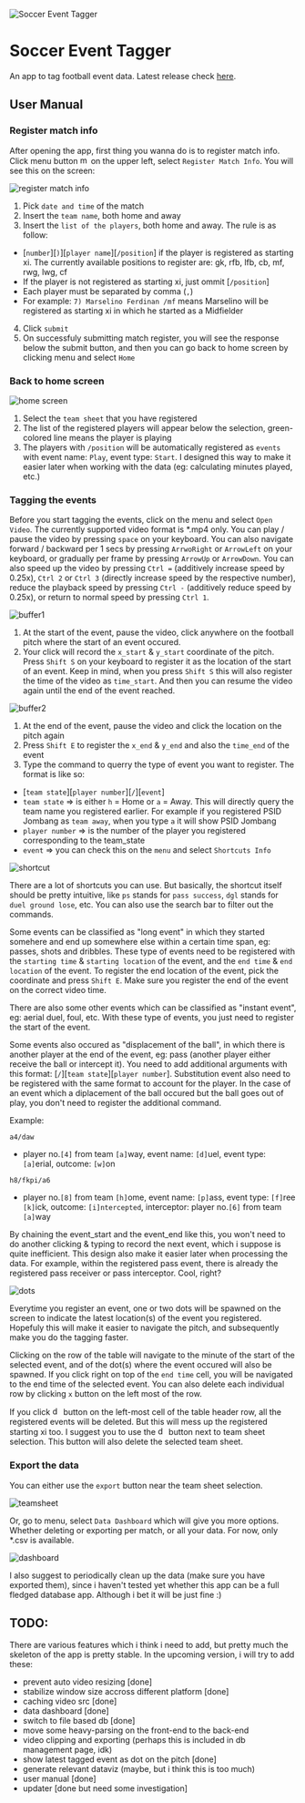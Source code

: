 ![Soccer Event Tagger](src-tauri/icons/Square150x150Logo.png)

# Soccer Event Tagger

An app to tag football event data. Latest release check [here](https://github.com/qoidnaufal/soccer_event_tagger/releases/latest/).

## User Manual

### Register match info

After opening the app, first thing you wanna do is to register match info. Click menu button <img src="public/buttons/menu.svg" alt="menu" width="15" height="15"> on the upper left, select `Register Match Info`.
You will see this on the screen:

![register match info](public/screenshots/register.jpg)

1. Pick `date and time` of the match
2. Insert the `team name`, both home and away
3. Insert the `list of the players`, both home and away. The rule is as follow:
  * [`number`][`)`][`player name`][`/position`] if the player is registered as starting xi. The currently available positions to register are: gk, rfb, lfb, cb, mf, rwg, lwg, cf
  * If the player is not registered as starting xi, just ommit [`/position`]
  * Each player must be separated by comma (`,`)
  * For example: `7) Marselino Ferdinan /mf` means Marselino will be registered as starting xi in which he started as a Midfielder
4. Click `submit`
5. On successfuly submitting match register, you will see the response below the submit button, and then you can go back to home screen by clicking menu and select `Home`

### Back to home screen

![home screen](public/screenshots/homescreen.jpg)

1. Select the `team sheet` that you have registered
2. The list of the registered players will appear below the selection, green-colored line means the player is playing
3. The players  with `/position` will be automatically registered as `events` with event name: `Play`, event type: `Start`. I designed this way to make it easier later when working with the data (eg: calculating minutes played, etc.)

### Tagging the events

Before you start tagging the events, click on the menu and select `Open Video`. The currently supported video format is *.mp4 only.
You can play / pause the video by pressing `space` on your keyboard. You can also navigate forward / backward per 1 secs by pressing `ArrwoRight` or `ArrowLeft` on your keyboard, or gradually per frame by pressing `ArrowUp` or `ArrowDown`.
You can also speed up the video by pressing `Ctrl =` (additively increase speed by 0.25x), `Ctrl 2` or `Ctrl 3` (directly increase speed by the respective number), reduce the playback speed by pressing `Ctrl -` (additively reduce speed by 0.25x), or return to normal speed by pressing `Ctrl 1`.

![buffer1](public/screenshots/buffer1.jpg)

1. At the start of the event, pause the video, click anywhere on the football pitch where the start of an event occured.
2. Your click will record the `x_start` & `y_start` coordinate of the pitch. Press `Shift S` on your keyboard to register it as the location of the start of an event. Keep in mind, when you press `Shift S` this will also register the time of the video as `time_start`. And then you can resume the video again until the end of the event reached.

![buffer2](public/screenshots/buffer2.jpg)

1. At the end of the event, pause the video and click the location on the pitch again
2. Press `Shift E` to register the `x_end` & `y_end` and also the `time_end` of the event
3. Type the command to querry the type of event you want to register. The format is like so:
  * [`team state`][`player number`][`/`][`event`]
  * `team state` => is either `h` = Home or `a` = Away. This will directly query the team name you registered earlier. For example if you registered PSID Jombang as `team away`, when you type `a` it will show PSID Jombang
  * `player number` => is the number of the player you registered corresponding to the team_state
  * `event` => you can check this on the `menu` and select `Shortcuts Info`

![shortcut](public/screenshots/shortcut.jpg)

There are a lot of shortcuts you can use. But basically, the shortcut itself should be pretty intuitive, like `ps` stands for `pass success`, `dgl` stands for `duel ground lose`, etc.
You can also use the search bar to filter out the commands.

Some events can be classified as "long event" in which they started somehere and end up somewhere else within a certain time span, eg: passes, shots and dribbles.
These type of events need to be registered with the `starting time` & `starting location` of the event, and the `end time` & `end location` of the event.
To register the end location of the event, pick the coordinate and press `Shift E`.
Make sure you register the end of the event on the correct video time.

There are also some other events which can be classified as "instant event", eg: aerial duel, foul, etc.
With these type of events, you just need to register the start of the event.

Some events also occured as "displacement of the ball", in which there is another player at the end of the event, eg: pass (another player either receive the ball or intercept it).
You need to add additional arguments with this format: [`/`][`team state`][`player number`]. Substitution event also need to be registered with the same format to account for the player.
In the case of an event which a diplacement of the ball occured but the ball goes out of play, you don't need to register the additional command.

Example:

`a4/daw`
* player no.`[4]` from team `[a]`way, event name: `[d]`uel, event type: `[a]`erial, outcome: `[w]`on

`h8/fkpi/a6`
* player no.`[8]` from team `[h]`ome, event name: `[p]`ass, event type: `[f]`ree `[k]`ick, outcome: `[i]ntercepted`, interceptor: player no.`[6]` from team `[a]`way

By chaining the event_start and the event_end like this, you won't need to do another clicking & typing to record the next event, which i suppose is quite inefficient.
This design also make it easier later when processing the data. For example, within the registered pass event, there is already the registered pass receiver or pass interceptor. Cool, right?

![dots](public/screenshots/dots.jpg)

Everytime you register an event, one or two dots will be spawned on the screen to indicate the latest location(s) of the event you registered.
Hopefuly this will make it easier to navigate the pitch, and subsequently make you do the tagging faster.

Clicking on the row of the table will navigate to the minute of the start of the selected event, and of the dot(s) where the event occured will also be spawned.
If you click right on top of the `end time` cell, you will be navigated to the end time of the selected event.
You can also delete each individual row by clicking `x` button on the left most of the row.

If you click <img src="public/buttons/delete.svg" alt="delete" width="15" height="15"> button on the left-most cell of the table header row, all the registered events will be deleted.
But this will mess up the registered starting xi too. I suggest you to use the <img src="public/buttons/delete.svg" alt="delete" width="15" height="15"> button next to team sheet selection.
This button will also delete the selected team sheet.

### Export the data

You can either use the `export` button near the team sheet selection.

![teamsheet](public/screenshots/team_sheet.jpg)

Or, go to menu, select `Data Dashboard` which will give you more options.
Whether deleting or exporting per match, or all your data.
For now, only *.csv is available.

![dashboard](public/screenshots/dashboard.jpg)

I also suggest to periodically clean up the data (make sure you have exported them), since i haven't tested yet whether this app can be a full fledged database app.
Although i bet it will be just fine :)

## TODO:
There are various features which i think i need to add, but pretty much the skeleton of the app is pretty stable. In the upcoming version, i will try to add these:
  * prevent auto video resizing [done]
  * stabilize window size accross different platform [done]
  * caching video src [done]
  * data dashboard [done]
  * switch to file based db [done]
  * move some heavy-parsing on the front-end to the back-end
  * video clipping and exporting (perhaps this is included in db management page, idk)
  * show latest tagged event as dot on the pitch [done]
  * generate relevant dataviz (maybe, but i think this is too much)
  * user manual [done]
  * updater [done but need some investigation]
